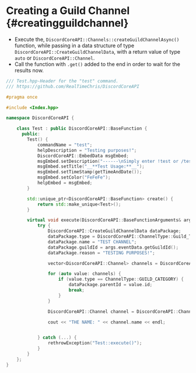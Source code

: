 Creating a Guild Channel {#creatingguildchannel}
============
- Execute the, `DiscordCoreAPI::Channels::createGuildChannelAsync()` function, while passing in a data structure of type `DiscordCoreAPI::CreateGuildChannelData`, with a return value of type `auto` or `DiscordCoreAPI::Channel`.
- Call the function with `.get()` added to the end in order to wait for the results now.

```cpp
/// Test.hpp-Header for the "test" command.
/// https://github.com/RealTimeChris/DiscordCoreAPI

#pragma once

#include <Index.hpp>

namespace DiscordCoreAPI {

	class Test : public DiscordCoreAPI::BaseFunction {
	  public:
		Test() {
			commandName = "test";
			helpDescription = "Testing purposes!";
			DiscordCoreAPI::EmbedData msgEmbed;
			msgEmbed.setDescription("------\nSimply enter !test or /test!\n------");
			msgEmbed.setTitle("__**Test Usage:**__");
			msgEmbed.setTimeStamp(getTimeAndDate());
			msgEmbed.setColor("FeFeFe");
			helpEmbed = msgEmbed;
		}

		std::unique_ptr<DiscordCoreAPI::BaseFunction> create() {
			return std::make_unique<Test>();
		}

		virtual void execute(DiscordCoreAPI::BaseFunctionArguments& args) {
			try {
				DiscordCoreAPI::CreateGuildChannelData dataPackage;
				dataPackage.type = DiscordCoreAPI::ChannelType::Guild_Text;
				dataPackage.name = "TEST CHANNEL";
				dataPackage.guildId = args.eventData.getGuildId();
				dataPackage.reason = "TESTING PURPOSES!";

				vector<DiscordCoreAPI::Channel> channels = DiscordCoreAPI::Channels::getGuildChannelsAsync({.guildId = args.eventData.getGuildId()}).get();

				for (auto value: channels) {
					if (value.type == ChannelType::GUILD_CATEGORY) {
						dataPackage.parentId = value.id;
						break;
					}
				}

				DiscordCoreAPI::Channel channel = DiscordCoreAPI::Channels::createGuildChannelAsync(dataPackage).get();

				cout << "THE NAME: " << channel.name << endl;


			} catch (...) {
				rethrowException("Test::execute()");
			}
		}
	};
}
```
